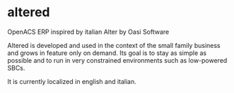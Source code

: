# altered
OpenACS ERP inspired by italian Alter by Oasi Software

Altered is developed and used in the context of the small family business and grows in feature only on demand. Its goal is to stay as simple as possible and to run in very constrained environments such as low-powered SBCs.

It is currently localized in english and italian.
